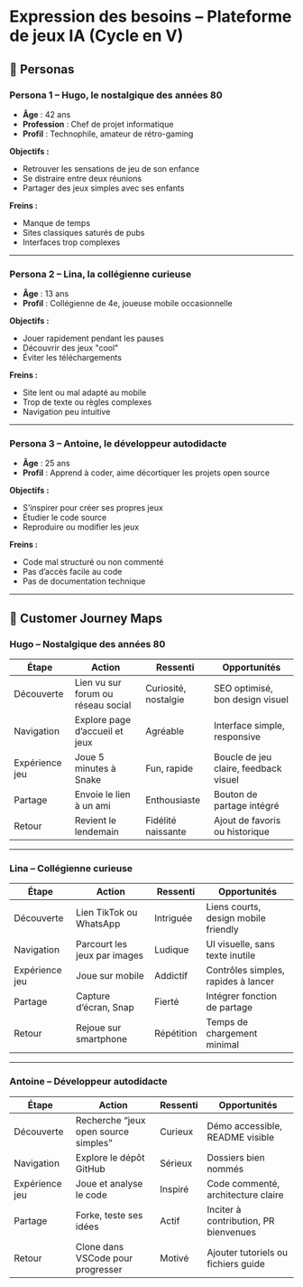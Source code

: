 # Expression des besoins – Plateforme de jeux IA (Cycle en V)

## 🎯 Personas

### Persona 1 – Hugo, le nostalgique des années 80
- **Âge** : 42 ans  
- **Profession** : Chef de projet informatique  
- **Profil** : Technophile, amateur de rétro-gaming

**Objectifs :**
- Retrouver les sensations de jeu de son enfance
- Se distraire entre deux réunions
- Partager des jeux simples avec ses enfants

**Freins :**
- Manque de temps
- Sites classiques saturés de pubs
- Interfaces trop complexes

---

### Persona 2 – Lina, la collégienne curieuse
- **Âge** : 13 ans  
- **Profil** : Collégienne de 4e, joueuse mobile occasionnelle

**Objectifs :**
- Jouer rapidement pendant les pauses
- Découvrir des jeux "cool"
- Éviter les téléchargements

**Freins :**
- Site lent ou mal adapté au mobile
- Trop de texte ou règles complexes
- Navigation peu intuitive

---

### Persona 3 – Antoine, le développeur autodidacte
- **Âge** : 25 ans  
- **Profil** : Apprend à coder, aime décortiquer les projets open source

**Objectifs :**
- S’inspirer pour créer ses propres jeux
- Étudier le code source
- Reproduire ou modifier les jeux

**Freins :**
- Code mal structuré ou non commenté
- Pas d’accès facile au code
- Pas de documentation technique

---

## 📍 Customer Journey Maps

### Hugo – Nostalgique des années 80

| Étape             | Action                                       | Ressenti             | Opportunités                         |
|------------------|----------------------------------------------|----------------------|--------------------------------------|
| Découverte       | Lien vu sur forum ou réseau social           | Curiosité, nostalgie | SEO optimisé, bon design visuel      |
| Navigation       | Explore page d’accueil et jeux               | Agréable             | Interface simple, responsive         |
| Expérience jeu   | Joue 5 minutes à Snake                       | Fun, rapide          | Boucle de jeu claire, feedback visuel|
| Partage          | Envoie le lien à un ami                      | Enthousiaste         | Bouton de partage intégré            |
| Retour           | Revient le lendemain                         | Fidélité naissante   | Ajout de favoris ou historique       |

---

### Lina – Collégienne curieuse

| Étape             | Action                                   | Ressenti               | Opportunités                         |
|------------------|------------------------------------------|------------------------|--------------------------------------|
| Découverte       | Lien TikTok ou WhatsApp                  | Intriguée              | Liens courts, design mobile friendly |
| Navigation       | Parcourt les jeux par images             | Ludique                | UI visuelle, sans texte inutile      |
| Expérience jeu   | Joue sur mobile                          | Addictif               | Contrôles simples, rapides à lancer  |
| Partage          | Capture d’écran, Snap                    | Fierté                 | Intégrer fonction de partage         |
| Retour           | Rejoue sur smartphone                    | Répétition             | Temps de chargement minimal          |

---

### Antoine – Développeur autodidacte

| Étape             | Action                                   | Ressenti           | Opportunités                           |
|------------------|------------------------------------------|--------------------|----------------------------------------|
| Découverte       | Recherche “jeux open source simples”     | Curieux            | Démo accessible, README visible        |
| Navigation       | Explore le dépôt GitHub                  | Sérieux            | Dossiers bien nommés                   |
| Expérience jeu   | Joue et analyse le code                  | Inspiré            | Code commenté, architecture claire     |
| Partage          | Forke, teste ses idées                   | Actif              | Inciter à contribution, PR bienvenues |
| Retour           | Clone dans VSCode pour progresser        | Motivé             | Ajouter tutoriels ou fichiers guide   |
